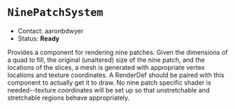 # `NinePatchSystem`

*   Contact: aaronbdwyer
*   Status: **Ready**

Provides a component for rendering nine patches. Given the dimensions of a quad
to fill, the original (unaltered) size of the nine patch, and the locations of
the slices, a mesh is generated with appropriate vertex locations and texture
coordinates. A RenderDef should be paired with this component to actually get it
to draw. No nine patch specific shader is needed--texture coordinates will be
set up so that unstretchable and stretchable regions behave appropriately.
